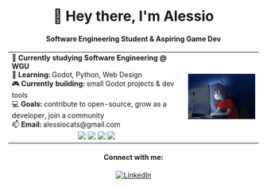 <h1 align="center">👋 Hey there, I'm Alessio</h3>
<h4 align="center">Software Engineering Student & Aspiring Game Dev</h4>
<div align="center">
  <table>
    <tr>
      <td>
        🦉 <b>Currently studying Software Engineering @ WGU</b>
        <br>
        🌱 <b>Learning:</b> Godot, Python, Web Design
        <br>
        🎮 <b>Currently building:</b> small Godot projects & dev tools
        <br>
        💻 <b>Goals:</b> contribute to open-source, grow as a developer, join a community
        <br>
        📫 <b>Email:</b> alessiocats@gmail.com
        <br>
        <div align="center">
          <img src="https://img.shields.io/badge/Godot-483699?style=for-the-badge&logo=godot-engine&logoColor=white"/>
          <img src="https://img.shields.io/badge/Python-3776AB?style=for-the-badge&logo=python&logoColor=white"/>
          <img src="https://img.shields.io/badge/HTML5-E34F26?style=for-the-badge&logo=html5&logoColor=white"/>
          <img src="https://img.shields.io/badge/HTML-E34F26?style=for-the-badge&logo=html5&logoColor=white"/>
        </div>
      </td>
      <td>
        <img src="marcy_pc.gif" alt="Description" width="250"/>
      </td>
    </tr>
  </table>

  <h4>Connect with me:</h4>
  <a href="https://linkedin.com/in/alessiocs" target="_blank">
    <img src="https://raw.githubusercontent.com/rahuldkjain/github-profile-readme-generator/master/src/images/icons/Social/linked-in-alt.svg" 
         alt="LinkedIn" height="30" width="40" />
  </a>
</div>
